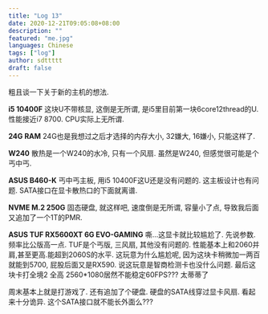 ```yaml
---
title: "Log 13"
date: 2020-12-21T09:05:08+08:00
description: ""
featured: "me.jpg"
languages: Chinese
tags: ["log"]
author: sdttttt
draft: false
---
```


粗且谈一下关于新的主机的想法.


**i5 10400F** 这块U不带核显, 这倒是无所谓, 是i5里目前第一块6core12thread的U. 性能接近i7 8700. CPU实际上无所谓.

**24G RAM** 24G也是我想过之后才选择的内存大小, 32嫌大, 16嫌小, 只能这样了.

**W240** 散热是一个W240的水冷, 只有一个风扇. 虽然是W240, 但感觉很可能是个丐中丐.

**ASUS B460-K** 丐中丐主板, 用i5 10400F这U还是没有问题的. 这主板设计也有问题. SATA接口在显卡散热口的下面就离谱.

**NVME M.2 250G** 固态硬盘, 就这样吧, 速度倒是无所谓, 容量小了点, 导致我后面又追加了一个1T的PMR.

**ASUS TUF RX5600XT 6G EVO-GAMING** 嘶...这显卡就比较尴尬了. 先说参数. 频率比公版高一点. TUF是个丐版, 三风扇, 其他没有问题的. 性能基本上和2060并肩,甚至更高.能超到2060S的水平. 这玩意为什么尴尬呢, 因为这块卡稍微加一两百就能到5700, 屁股后面又是RX590. 说这玩意是智商检测卡也没什么问题. 最后这块卡打全境2 全高 2560*1080居然不能稳定60FPS??? 太蒂蒂了

周末基本上就是打游戏了. 还有追加了个硬盘. 硬盘的SATA线穿过显卡风扇. 看起来十分诡异. 这个SATA接口就不能长外面么???